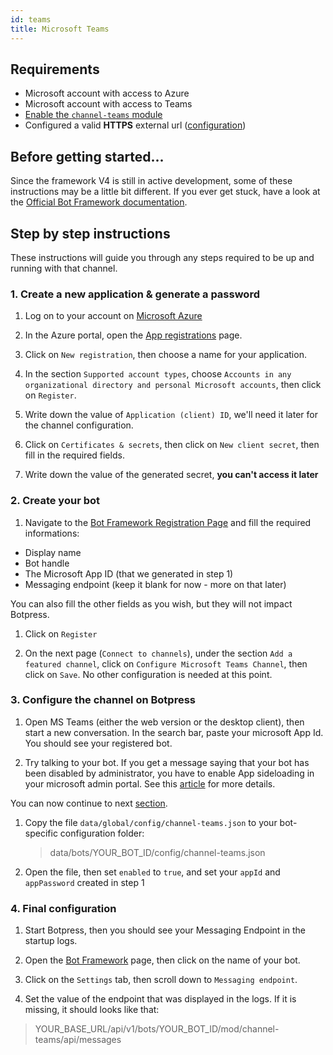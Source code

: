```yaml
---
id: teams
title: Microsoft Teams
---
```


## Requirements

- Microsoft account with access to Azure
- Microsoft account with access to Teams
- [Enable the `channel-teams` module](../main/module#enabling-or-disabling-modules)
- Configured a valid **HTTPS** external url ([configuration](../advanced/configuration/#exposing-your-bot-on-the-internet))

## Before getting started...

Since the framework V4 is still in active development, some of these instructions may be a little bit different. If you ever get stuck, have a look at the [Official Bot Framework documentation](https://docs.microsoft.com/en-us/microsoftteams/platform/concepts/bots/bots-create).

## Step by step instructions

These instructions will guide you through any steps required to be up and running with that channel.

### 1. Create a new application & generate a password

1. Log on to your account on [Microsoft Azure](https://azure.microsoft.com)

1. In the Azure portal, open the [App registrations](https://portal.azure.com/#blade/Microsoft_AAD_RegisteredApps/ApplicationsListBlade) page.

1. Click on `New registration`, then choose a name for your application.

1. In the section `Supported account types`, choose `Accounts in any organizational directory and personal Microsoft accounts`, then click on `Register`.

1. Write down the value of `Application (client) ID`, we'll need it later for the channel configuration.

1. Click on `Certificates & secrets`, then click on `New client secret`, then fill in the required fields.

1. Write down the value of the generated secret, **you can't access it later**

### 2. Create your bot

1. Navigate to the [Bot Framework Registration Page](https://dev.botframework.com/bots/new) and fill the required informations:

- Display name
- Bot handle
- The Microsoft App ID (that we generated in step 1)
- Messaging endpoint (keep it blank for now - more on that later)

You can also fill the other fields as you wish, but they will not impact Botpress.

1. Click on `Register`

1. On the next page (`Connect to channels`), under the section `Add a featured channel`, click on `Configure Microsoft Teams Channel`, then click on `Save`. No other configuration is needed at this point.

### 3. Configure the channel on Botpress

1. Open MS Teams (either the web version or the desktop client), then start a new conversation. In the search bar, paste your microsoft App Id. You should see your registered bot.

1. Try talking to your bot. If you get a message saying that your bot has been disabled by administrator, you have to enable App sideloading in your microsoft admin portal. See this [article](https://docs.microsoft.com/en-us/microsoftteams/enable-features-office-365) for more details.

You can now continue to next [section](#setting-up-ms-teams-channel-from-an-already-configured-ms-bot-with-an-appid-and-password).

1. Copy the file `data/global/config/channel-teams.json` to your bot-specific configuration folder:

   > data/bots/YOUR_BOT_ID/config/channel-teams.json

1. Open the file, then set `enabled` to `true`, and set your `appId` and `appPassword` created in step 1

### 4. Final configuration

1. Start Botpress, then you should see your Messaging Endpoint in the startup logs.

1. Open the [Bot Framework](https://dev.botframework.com/bots) page, then click on the name of your bot.

1. Click on the `Settings` tab, then scroll down to `Messaging endpoint`.

1. Set the value of the endpoint that was displayed in the logs. If it is missing, it should looks like that:

> YOUR_BASE_URL/api/v1/bots/YOUR_BOT_ID/mod/channel-teams/api/messages
